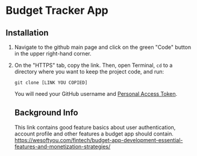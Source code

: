 # Budget Tracker App

## Installation
1. Navigate to the github main page and click on the green "Code" button in the upper right-hand corner.
2. On the "HTTPS" tab, copy the link. Then, open Terminal, `cd` to a directory where you want to keep the project code, and run:
   
    ```git clone [LINK YOU COPIED]```
   
   You will need your GitHub username and [Personal Access Token](https://docs.github.com/en/authentication/keeping-your-account-and-data-secure/managing-your-personal-access-tokens).


   ## Background Info
   This link contains good feature basics about user authentication, account profile and other features a budget app should contain.
   https://wesoftyou.com/fintech/budget-app-development-essential-features-and-monetization-strategies/
